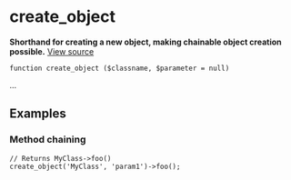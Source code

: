 
# create_object

**Shorthand for creating a new object, making chainable object creation possible.** [View source](https://bitbucket.org/Eiskis/baseline.php/src/default/source/misc/create_object.php)

	function create_object ($classname, $parameter = null)

...



## Examples

### Method chaining

	// Returns MyClass->foo()
	create_object('MyClass', 'param1')->foo();

